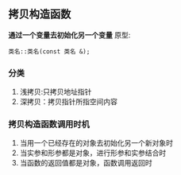 ## 拷贝构造函数
**通过一个变量去初始化另一个变量**
原型:
```
类名::类名(const 类名 &);
```

### 分类
1. 浅拷贝:只拷贝地址指针
2. 深拷贝：拷贝指针所指空间内容

### 拷贝构造函数调用时机
1. 当用一个已经存在的对象去初始化另一个新对象时
2. 当实参和形参都是对象，进行形参和实参结合时
3. 当函数的返回值都是对象，函数调用返回时